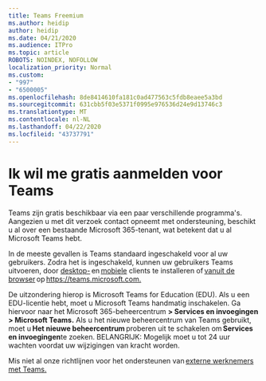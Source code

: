 ```yaml
---
title: Teams Freemium
ms.author: heidip
author: heidip
ms.date: 04/21/2020
ms.audience: ITPro
ms.topic: article
ROBOTS: NOINDEX, NOFOLLOW
localization_priority: Normal
ms.custom:
- "997"
- "6500005"
ms.openlocfilehash: 8de8414610fa181c0ad477563c5fdb8eaee5a3bd
ms.sourcegitcommit: 631cbb5f03e5371f0995e976536d24e9d13746c3
ms.translationtype: MT
ms.contentlocale: nl-NL
ms.lasthandoff: 04/22/2020
ms.locfileid: "43737791"
---
```

# <a name="id-like-to-sign-up-for-teams-for-free"></a>Ik wil me gratis aanmelden voor Teams

Teams zijn gratis beschikbaar via een paar verschillende programma's. Aangezien u met dit verzoek contact opneemt met ondersteuning, beschikt u al over een bestaande Microsoft 365-tenant, wat betekent dat u al Microsoft Teams hebt.

In de meeste gevallen is Teams standaard ingeschakeld voor al uw gebruikers. Zodra het is ingeschakeld, kunnen uw gebruikers Teams uitvoeren, door [desktop-](https://docs.microsoft.com/MicrosoftTeams/get-clients#desktop-client) en [mobiele](https://docs.microsoft.com/MicrosoftTeams/get-clients#mobile-clients) clients te installeren of [vanuit de browser](https://docs.microsoft.com/MicrosoftTeams/get-clients#web-client) op <https://teams.microsoft.com.>

De uitzondering hierop is Microsoft Teams for Education (EDU). Als u een EDU-licentie hebt, moet u Microsoft Teams handmatig inschakelen. Ga hiervoor naar het Microsoft 365-beheercentrum **> Services en invoegingen > Microsoft Teams.** Als u het nieuwe beheercentrum van Teams gebruikt, moet u **Het nieuwe beheercentrum** proberen uit te schakelen om **Services en invoegingen**te zoeken. BELANGRIJK: Mogelijk moet u tot 24 uur wachten voordat uw wijzigingen van kracht worden.

Mis niet al onze richtlijnen voor het ondersteunen van [externe werknemers met Teams.](https://docs.microsoft.com/MicrosoftTeams/support-remote-work-with-teams)
